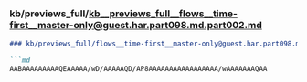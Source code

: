 ### kb/previews_full/kb__previews_full__flows__time-first__master-only@guest.har.part098.md.part002.md

```md
### kb/previews_full/flows__time-first__master-only@guest.har.part098.md (part 002)

```md
AABAAAAAAAAAQEAAAAA/wD/AAAAAQD/AP8AAAAAAAAAAAAAAAAA/wAAAAAAAQAA
```

```

```

